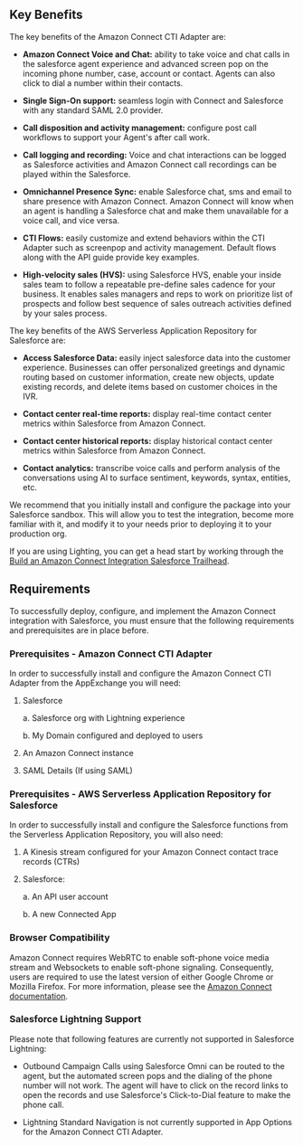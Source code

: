 Key Benefits
------------

The key benefits of the Amazon Connect CTI Adapter are:

-   **Amazon Connect Voice and Chat:** ability to take voice and chat
    calls in the salesforce agent experience and advanced screen pop on
    the incoming phone number, case, account or contact. Agents can also
    click to dial a number within their contacts.

-   **Single Sign-On support:** seamless login with Connect and
    Salesforce with any standard SAML 2.0 provider.

-   **Call disposition and activity management:** configure post call
    workflows to support your Agent's after call work.

-   **Call logging and recording:** Voice and chat interactions can be
    logged as Salesforce activities and Amazon Connect call recordings
    can be played within the Salesforce.

-   **Omnichannel Presence Sync:** enable Salesforce chat, sms and email
    to share presence with Amazon Connect. Amazon Connect will know when
    an agent is handling a Salesforce chat and make them unavailable for
    a voice call, and vice versa.

-   **CTI Flows:** easily customize and extend behaviors within the CTI
    Adapter such as screenpop and activity management. Default flows
    along with the API guide provide key examples.

-   **High-velocity sales (HVS):** using Salesforce HVS, enable your
    inside sales team to follow a repeatable pre-define sales cadence
    for your business. It enables sales managers and reps to work on
    prioritize list of prospects and follow best sequence of sales
    outreach activities defined by your sales process.

The key benefits of the AWS Serverless Application Repository for
Salesforce are:

-   **Access Salesforce Data:** easily inject salesforce data into the
    customer experience. Businesses can offer personalized greetings and
    dynamic routing based on customer information, create new objects,
    update existing records, and delete items based on customer choices
    in the IVR.

-   **Contact center real-time reports:** display real-time contact
    center metrics within Salesforce from Amazon Connect.

-   **Contact center historical reports:** display historical contact
    center metrics within Salesforce from Amazon Connect.

-   **Contact analytics:** transcribe voice calls and perform analysis
    of the conversations using AI to surface sentiment, keywords,
    syntax, entities, etc.

We recommend that you initially install and configure the package into
your Salesforce sandbox. This will allow you to test the integration,
become more familiar with it, and modify it to your needs prior to
deploying it to your production org.

If you are using Lighting, you can get a head start by working through
the [Build an Amazon Connect Integration Salesforce
Trailhead](https://trailhead.salesforce.com/en/content/learn/projects/build-an-amazon-connect-integration).

Requirements
------------

To successfully deploy, configure, and implement the Amazon Connect
integration with Salesforce, you must ensure that the following
requirements and prerequisites are in place before.

### Prerequisites - Amazon Connect CTI Adapter

In order to successfully install and configure the Amazon Connect CTI
Adapter from the AppExchange you will need:

1.  Salesforce

    a.  Salesforce org with Lightning experience

    b.  My Domain configured and deployed to users

2.  An Amazon Connect instance

3.  SAML Details (If using SAML)

### Prerequisites - AWS Serverless Application Repository for Salesforce

In order to successfully install and configure the Salesforce functions
from the Serverless Application Repository, you will also need:

1.  A Kinesis stream configured for your Amazon Connect contact trace
    records (CTRs)

2.  Salesforce:

    a.  An API user account

    b.  A new Connected App

### Browser Compatibility

Amazon Connect requires WebRTC to enable soft-phone voice media stream
and Websockets to enable soft-phone signaling. Consequently, users are
required to use the latest version of either Google Chrome or Mozilla
Firefox. For more information, please see the [Amazon Connect
documentation](https://aws.amazon.com/connect/resources/#Documentation).

### Salesforce Lightning Support

Please note that following features are currently not supported in
Salesforce Lightning:

-   Outbound Campaign Calls using Salesforce Omni can be routed to the
    agent, but the automated screen pops and the dialing of the phone
    number will not work. The agent will have to click on the record
    links to open the records and use Salesforce's Click-to-Dial feature
    to make the phone call.

-   Lightning Standard Navigation is not currently supported in App
    Options for the Amazon Connect CTI Adapter.